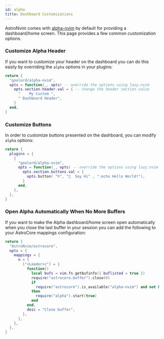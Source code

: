 ```yaml
---
id: alpha
title: Dashboard Customizations
---
```


AstroNvim comes with [alpha-nvim](https://github.com/goolord/alpha-nvim) by default for providing a dashboard/home screen. This page provides a few common customization options.

### Customize Alpha Header

If you want to customize your header on the dashboard you can do this easily by overriding the `alpha` options in your plugins:

```lua
return {
  "goolord/alpha-nvim",
  opts = function(_, opts) -- override the options using lazy.nvim
    opts.section.header.val = { -- change the header section value
      "    My Custom ",
      " Dashboard Header",
    }
  end,
}
```

### Customize Buttons

In order to customize buttons presented on the dashboard, you can modify `alpha` options:

```lua
return {
  plugins = {
    {
      "goolord/alpha-nvim",
      opts = function(_, opts) -- override the options using lazy.nvim
        opts.section.buttons.val = {
          opts.button( "h", "  Say Hi" , ":echo Hello World!"),
        }
      end,
    },
  },
}
```

### Open Alpha Automatically When No More Buffers

If you want to make the Alpha dashboard/home screen open automatically when you close the last buffer in your session you can add the following to your AstroCore mappings configuration:

```lua
return {
  "AstroNvim/astrocore",
  opts = {
    mappings = {
      n = {
        ["<Leader>c"] = {
          function()
            local bufs = vim.fn.getbufinfo({ buflisted = true })
            require("astrocore.buffer").close(0)
            if
              require("astrocore").is_available("alpha-nvim") and not bufs[2]
            then
              require("alpha").start(true)
            end
          end,
          desc = "Close buffer",
        },
      },
    },
  },
}
```
